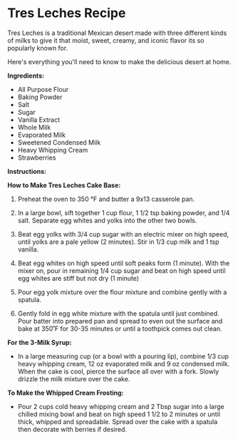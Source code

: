 # Tres Leches Recipe

Tres Leches is a traditional Mexican desert made with three different kinds of milks to give it that moist, sweet, creamy, and iconic flavor its so popularly known for.

Here's  everything you'll need to know to make the delicious desert at home. 

**Ingredients:** 
  - All Purpose Flour
  - Baking Powder
  - Salt
  - Sugar
  - Vanilla Extract
  - Whole Milk
  - Evaporated Milk
  - Sweetened Condensed Milk
  - Heavy Whipping Cream
  - Strawberries

**Instructions:**

**How to Make Tres Leches Cake Base:**

1. Preheat the oven to 350 °F and butter a 9x13 casserole pan.

2. In a large bowl, sift together 1 cup flour, 1 1/2 tsp baking powder, and 1/4 salt. Separate egg whites and yolks into the other two bowls.

3. Beat egg yolks with 3/4 cup sugar with an electric mixer on high speed, until yolks are a pale yellow (2 minutes). Stir in 1/3 cup milk and 1 tsp vanilla.

4. Beat egg whites on high speed until soft peaks form (1 minute). With the mixer on, pour in remaining 1/4 cup sugar and beat on high speed until egg whites are stiff but not dry (1 minute)

5. Pour egg yolk mixture over the flour mixture and combine gently with a spatula.

6. Gently fold in egg white mixture with the spatula until just combined. Pour batter into prepared pan and spread to even out the surface and bake at 350˚F for 30-35 minutes or until a toothpick comes out clean.

**For the 3-Milk Syrup:**

- In a large measuring cup (or a bowl with a pouring lip), combine 1/3 cup heavy whipping cream, 12 oz evaporated milk and 9 oz condensed milk. When the cake is cool, pierce the surface all over with a fork. Slowly drizzle the milk mixture over the cake.

**To Make the Whipped Cream Frosting:**

- Pour 2 cups cold heavy whipping cream and 2 Tbsp sugar into a large chilled mixing bowl and beat on high speed 1 1/2 to 2 minutes or until thick, whipped and spreadable. Spread over the cake with a spatula then decorate with berries if desired.



